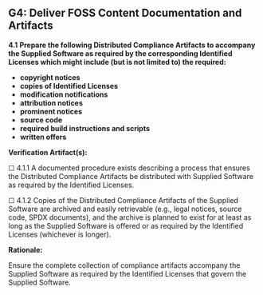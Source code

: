 ## G4: Deliver FOSS Content Documentation and Artifacts

**4.1** **Prepare the following Distributed Compliance Artifacts to accompany the Supplied Software as required by the corresponding Identified Licenses which might include (but is not limited to) the required:**

* **copyright notices**
* **copies of Identified Licenses** 
* **modification notifications**
* **attribution notices**
* **prominent notices**
* **source code**
* **required build instructions and scripts**
* **written offers**

**Verification Artifact(s):**

☐ 4.1.1 A documented procedure exists describing a process that ensures the Distributed
Compliance Artifacts be distributed with Supplied Software as required by the Identified
Licenses.

☐ 4.1.2 Copies of the Distributed Compliance Artifacts of the Supplied Software are archived
and easily retrievable (e.g., legal notices, source code, SPDX documents), and the archive is planned to exist for at least as long as the Supplied Software is offered or as required by the Identified Licenses (whichever is longer).

**Rationale:**

Ensure the complete collection of compliance artifacts accompany the Supplied Software as required by the Identified Licenses that govern the Supplied Software.
